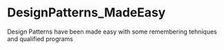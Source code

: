 # DesignPatterns_MadeEasy
Design Patterns have been made easy with some remembering tehniques and qualified programs
